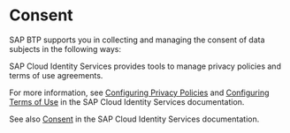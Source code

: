 <!-- loio419c135cde8845cbbc829ab64ddab0db -->

# Consent

SAP BTP supports you in collecting and managing the consent of data subjects in the following ways:





SAP Cloud Identity Services provides tools to manage privacy policies and terms of use agreements.

For more information, see [Configuring Privacy Policies](https://help.sap.com/viewer/6d6d63354d1242d185ab4830fc04feb1/Cloud/en-US/ed48466d770f4519aa23bba754851fbd.html) and [Configuring Terms of Use](https://help.sap.com/viewer/6d6d63354d1242d185ab4830fc04feb1/Cloud/en-US/61d3a864fc0544498627e5554bc929d9.html) in the SAP Cloud Identity Services documentation.

See also [Consent](https://help.sap.com/viewer/6d6d63354d1242d185ab4830fc04feb1/Cloud/en-US/8a817989f7ae45b7bc47ab911cb0570c.html) in the SAP Cloud Identity Services documentation.

